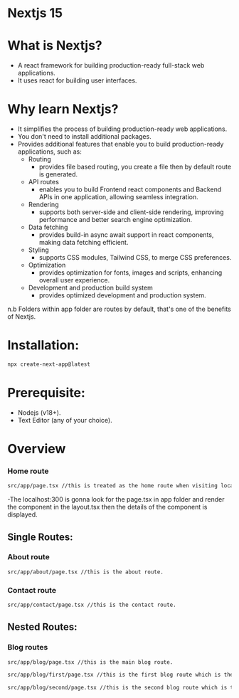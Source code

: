 # Nextjs 15

# What is Nextjs?

- A react framework for building production-ready full-stack web applications.
- It uses react for building user interfaces.

# Why learn Nextjs?

- It simplifies the process of building production-ready web applications.
- You don't need to install additional packages.
- Provides additional features that enable you to build production-ready
  applications, such as:
  - Routing
    - provides file based routing, you create a file then by default route is generated.
  - API routes
    - enables you to build Frontend react components and Backend APIs in one application, allowing seamless integration.
  - Rendering
    - supports both server-side and client-side rendering, improving performance and better search engine optimization.
  - Data fetching
    - provides build-in async await support in react components, making data fetching efficient.
  - Styling
    - supports CSS modules, Tailwind CSS, to merge CSS preferences.
  - Optimization
    - provides optimization for fonts, images and scripts, enhancing overall user experience.
  - Development and production build system
    - provides optimized development and production system.

n.b Folders within app folder are routes by default, that's one of the benefits of Nextjs.

# Installation:

```bash
npx create-next-app@latest
```

# Prerequisite:

- Nodejs (v18+).
- Text Editor (any of your choice).

# Overview

### Home route

```bash
src/app/page.tsx //this is treated as the home route when visiting localhost:300.
```

-The localhost:300 is gonna look for the page.tsx in app folder and render the component in the layout.tsx then the details of the component is displayed.

## Single Routes:

### About route

```bash
src/app/about/page.tsx //this is the about route.
```

### Contact route

```bash
src/app/contact/page.tsx //this is the contact route.
```

## Nested Routes:

### Blog routes

```bash
src/app/blog/page.tsx //this is the main blog route.

src/app/blog/first/page.tsx //this is the first blog route which is the sub-folder of the main.

src/app/blog/second/page.tsx //this is the second blog route which is the sub-folder of the main.
```
